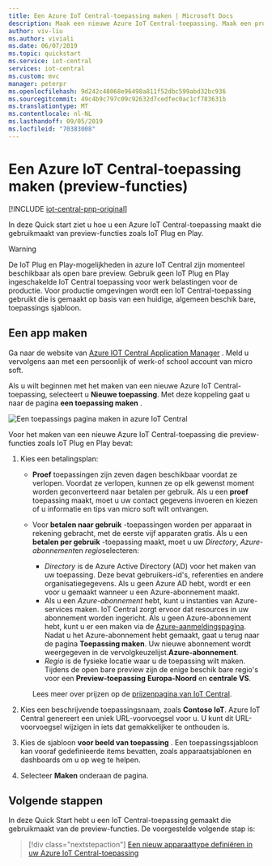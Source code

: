 ```yaml
---
title: Een Azure IoT Central-toepassing maken | Microsoft Docs
description: Maak een nieuwe Azure IoT Central-toepassing. Maak een proefversie of betalen per gebruik-toepassing met behulp van een toepassingssjabloon.
author: viv-liu
ms.author: viviali
ms.date: 06/07/2019
ms.topic: quickstart
ms.service: iot-central
services: iot-central
ms.custom: mvc
manager: peterpr
ms.openlocfilehash: 9d242c48068e96498a811f52dbc599abd32bc936
ms.sourcegitcommit: 49c4b9c797c09c92632d7cedfec0ac1cf783631b
ms.translationtype: MT
ms.contentlocale: nl-NL
ms.lasthandoff: 09/05/2019
ms.locfileid: "70383008"
---
```

# <a name="create-an-azure-iot-central-application-preview-features"></a>Een Azure IoT Central-toepassing maken (preview-functies)

[!INCLUDE [iot-central-pnp-original](../../includes/iot-central-pnp-original-note.md)]

In deze Quick start ziet u hoe u een Azure IoT Central-toepassing maakt die gebruikmaakt van preview-functies zoals IoT Plug en Play.

> [!WARNING]
> De IoT Plug en Play-mogelijkheden in azure IoT Central zijn momenteel beschikbaar als open bare preview. Gebruik geen IoT Plug en Play ingeschakelde IoT Central toepassing voor werk belastingen voor de productie. Voor productie omgevingen wordt een IoT Central-toepassing gebruikt die is gemaakt op basis van een huidige, algemeen beschik bare, toepassings sjabloon.

## <a name="create-an-application"></a>Een app maken

Ga naar de website van [Azure IOT Central Application Manager](https://aka.ms/iotcentral) . Meld u vervolgens aan met een persoonlijk of werk-of school account van micro soft.

Als u wilt beginnen met het maken van een nieuwe Azure IoT Central-toepassing, selecteert u **Nieuwe toepassing**. Met deze koppeling gaat u naar de pagina **een toepassing maken** .

![Een toepassings pagina maken in azure IoT Central](media/quick-deploy-iot-central-pnp/iotcentralcreate.png)

Voor het maken van een nieuwe Azure IoT Central-toepassing die preview-functies zoals IoT Plug en Play bevat:

1. Kies een betalingsplan:
   - **Proef** toepassingen zijn zeven dagen beschikbaar voordat ze verlopen. Voordat ze verlopen, kunnen ze op elk gewenst moment worden geconverteerd naar betalen per gebruik. Als u een **proef** toepassing maakt, moet u uw contact gegevens invoeren en kiezen of u informatie en tips van micro soft wilt ontvangen.
   - Voor **betalen naar gebruik** -toepassingen worden per apparaat in rekening gebracht, met de eerste vijf apparaten gratis. Als u een **betalen per gebruik** -toepassing maakt, moet u uw *Directory*, *Azure-abonnement*en *regio*selecteren:
      - *Directory* is de Azure Active Directory (AD) voor het maken van uw toepassing. Deze bevat gebruikers-id's, referenties en andere organisatiegegevens. Als u geen Azure AD hebt, wordt er een voor u gemaakt wanneer u een Azure-abonnement maakt.
      - Als u een *Azure-abonnement* hebt, kunt u instanties van Azure-services maken. IoT Central zorgt ervoor dat resources in uw abonnement worden ingericht. Als u geen Azure-abonnement hebt, kunt u er een maken via de [Azure-aanmeldingspagina](https://aka.ms/createazuresubscription). Nadat u het Azure-abonnement hebt gemaakt, gaat u terug naar de pagina **Toepassing maken**. Uw nieuwe abonnement wordt weergegeven in de vervolgkeuzelijst.**Azure-abonnement**.
      - *Regio* is de fysieke locatie waar u de toepassing wilt maken. Tijdens de open bare preview zijn de enige beschik bare regio's voor een **Preview-toepassing** **Europa-Noord** en **centrale VS**.

      Lees meer over prijzen op de [prijzenpagina van IoT Central](https://azure.microsoft.com/pricing/details/iot-central/).

1. Kies een beschrijvende toepassingsnaam, zoals **Contoso IoT**. Azure IoT Central genereert een uniek URL-voorvoegsel voor u. U kunt dit URL-voorvoegsel wijzigen in iets dat gemakkelijker te onthouden is.

1. Kies de sjabloon **voor beeld van toepassing** . Een toepassingssjabloon kan vooraf gedefinieerde items bevatten, zoals apparaatsjablonen en dashboards om u op weg te helpen.

1. Selecteer **Maken** onderaan de pagina.

## <a name="next-steps"></a>Volgende stappen

In deze Quick Start hebt u een IoT Central-toepassing gemaakt die gebruikmaakt van de preview-functies. De voorgestelde volgende stap is:

> [!div class="nextstepaction"]
> [Een nieuw apparaattype definiëren in uw Azure IoT Central-toepassing](./tutorial-define-device-type-pnp.md?toc=/azure/iot-central-pnp/toc.json&bc=/azure/iot-central-pnp/breadcrumb/toc.json)
